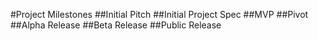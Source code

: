 #Project Milestones
##Initial Pitch
##Initial Project Spec
##MVP
##Pivot
##Alpha Release
##Beta Release
##Public Release